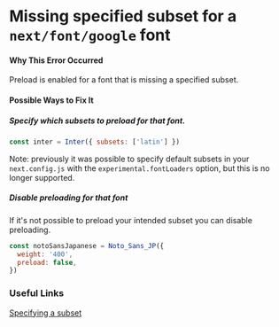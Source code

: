 # Missing specified subset for a `next/font/google` font

#### Why This Error Occurred

Preload is enabled for a font that is missing a specified subset.

#### Possible Ways to Fix It

##### Specify which subsets to preload for that font.

```js
const inter = Inter({ subsets: ['latin'] })
```

Note: previously it was possible to specify default subsets in your `next.config.js` with the `experimental.fontLoaders` option, but this is no longer supported.

##### Disable preloading for that font

If it's not possible to preload your intended subset you can disable preloading.

```js
const notoSansJapanese = Noto_Sans_JP({
  weight: '400',
  preload: false,
})
```

### Useful Links

[Specifying a subset](https://nextjs.org/docs/basic-features/font-optimization#specifying-a-subset)

